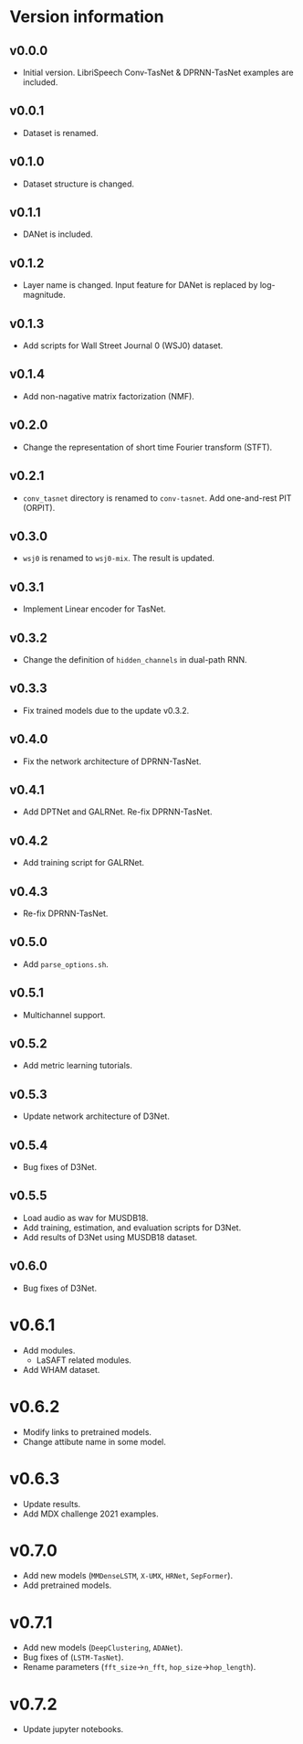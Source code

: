 # Version information

## v0.0.0

- Initial version. LibriSpeech Conv-TasNet & DPRNN-TasNet examples are included.

## v0.0.1

- Dataset is renamed.

## v0.1.0

- Dataset structure is changed.

## v0.1.1

- DANet is included.

## v0.1.2

- Layer name is changed. Input feature for DANet is replaced by log-magnitude.

## v0.1.3

- Add scripts for Wall Street Journal 0 (WSJ0) dataset.

## v0.1.4

- Add non-nagative matrix factorization (NMF).

## v0.2.0

- Change the representation of short time Fourier transform (STFT).

## v0.2.1

- `conv_tasnet` directory is renamed to `conv-tasnet`. Add one-and-rest PIT (ORPIT).

## v0.3.0

- `wsj0` is renamed to `wsj0-mix`. The result is updated.

## v0.3.1

- Implement Linear encoder for TasNet.

## v0.3.2

- Change the definition of `hidden_channels` in dual-path RNN.

## v0.3.3

- Fix trained models due to the update v0.3.2.

## v0.4.0

- Fix the network architecture of DPRNN-TasNet.

## v0.4.1

- Add DPTNet and GALRNet. Re-fix DPRNN-TasNet.

## v0.4.2

- Add training script for GALRNet.

## v0.4.3

- Re-fix DPRNN-TasNet.

## v0.5.0

- Add `parse_options.sh`.

## v0.5.1

- Multichannel support.

## v0.5.2

- Add metric learning tutorials.

## v0.5.3

- Update network architecture of D3Net.

## v0.5.4

- Bug fixes of D3Net.

## v0.5.5

- Load audio as wav for MUSDB18.
- Add training, estimation, and evaluation scripts for D3Net.
- Add results of D3Net using MUSDB18 dataset.

## v0.6.0

- Bug fixes of D3Net.

# v0.6.1

- Add modules.
  - LaSAFT related modules.
- Add WHAM dataset.

# v0.6.2

- Modify links to pretrained models.
- Change attibute name in some model.

# v0.6.3

- Update results.
- Add MDX challenge 2021 examples.

# v0.7.0

- Add new models (`MMDenseLSTM`, `X-UMX`, `HRNet`, `SepFormer`).
- Add pretrained models.

# v0.7.1

- Add new models (`DeepClustering`, `ADANet`).
- Bug fixes of (`LSTM-TasNet`).
- Rename parameters (`fft_size`->`n_fft`, `hop_size`->`hop_length`).

# v0.7.2

- Update jupyter notebooks.
